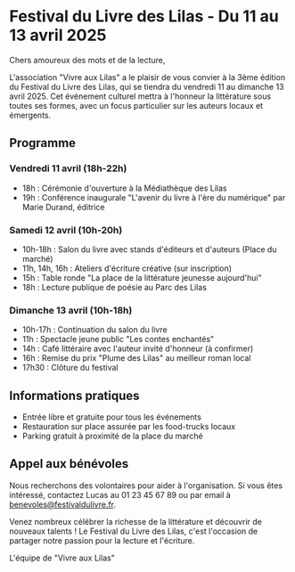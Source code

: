 # Festival du Livre des Lilas - Du 11 au 13 avril 2025

Chers amoureux des mots et de la lecture,

L'association "Vivre aux Lilas" a le plaisir de vous convier à la 3ème édition du Festival du Livre des Lilas, qui se tiendra du vendredi 11 au dimanche 13 avril 2025. Cet événement culturel mettra à l'honneur la littérature sous toutes ses formes, avec un focus particulier sur les auteurs locaux et émergents.

## Programme

### Vendredi 11 avril (18h-22h)
- 18h : Cérémonie d'ouverture à la Médiathèque des Lilas
- 19h : Conférence inaugurale "L'avenir du livre à l'ère du numérique" par Marie Durand, éditrice

### Samedi 12 avril (10h-20h)
- 10h-18h : Salon du livre avec stands d'éditeurs et d'auteurs (Place du marché)
- 11h, 14h, 16h : Ateliers d'écriture créative (sur inscription)
- 15h : Table ronde "La place de la littérature jeunesse aujourd'hui"
- 18h : Lecture publique de poésie au Parc des Lilas

### Dimanche 13 avril (10h-18h)
- 10h-17h : Continuation du salon du livre
- 11h : Spectacle jeune public "Les contes enchantés"
- 14h : Café littéraire avec l'auteur invité d'honneur (à confirmer)
- 16h : Remise du prix "Plume des Lilas" au meilleur roman local
- 17h30 : Clôture du festival

## Informations pratiques

- Entrée libre et gratuite pour tous les événements
- Restauration sur place assurée par les food-trucks locaux
- Parking gratuit à proximité de la place du marché

## Appel aux bénévoles

Nous recherchons des volontaires pour aider à l'organisation. Si vous êtes intéressé, contactez Lucas au 01 23 45 67 89 ou par email à benevoles@festivaldulivre.fr.

Venez nombreux célébrer la richesse de la littérature et découvrir de nouveaux talents ! Le Festival du Livre des Lilas, c'est l'occasion de partager notre passion pour la lecture et l'écriture.

L'équipe de "Vivre aux Lilas"
